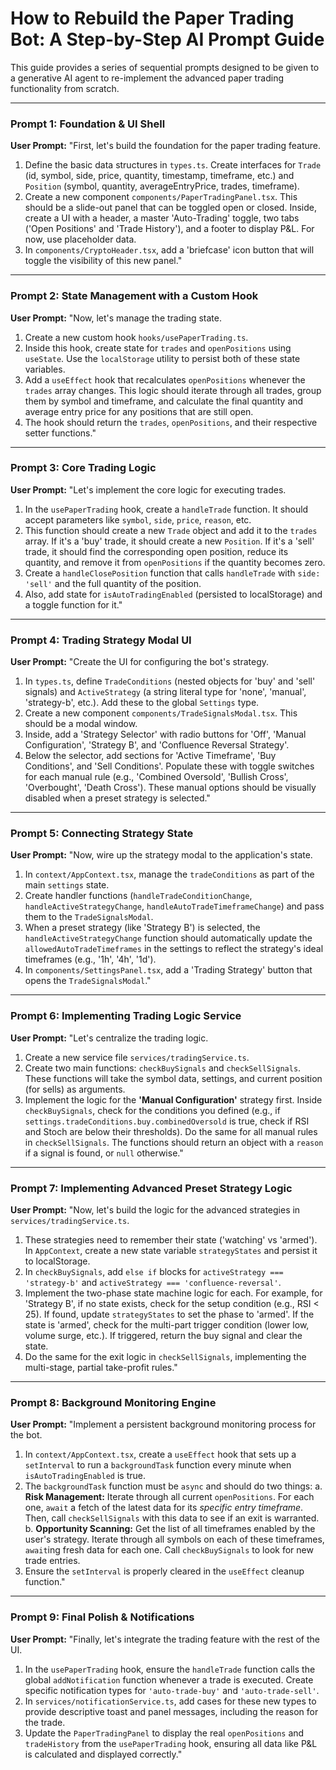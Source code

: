
# How to Rebuild the Paper Trading Bot: A Step-by-Step AI Prompt Guide

This guide provides a series of sequential prompts designed to be given to a generative AI agent to re-implement the advanced paper trading functionality from scratch.

---

### Prompt 1: Foundation & UI Shell

**User Prompt:**
"First, let's build the foundation for the paper trading feature.
1.  Define the basic data structures in `types.ts`. Create interfaces for `Trade` (id, symbol, side, price, quantity, timestamp, timeframe, etc.) and `Position` (symbol, quantity, averageEntryPrice, trades, timeframe).
2.  Create a new component `components/PaperTradingPanel.tsx`. This should be a slide-out panel that can be toggled open or closed. Inside, create a UI with a header, a master 'Auto-Trading' toggle, two tabs ('Open Positions' and 'Trade History'), and a footer to display P&L. For now, use placeholder data.
3.  In `components/CryptoHeader.tsx`, add a 'briefcase' icon button that will toggle the visibility of this new panel."

---

### Prompt 2: State Management with a Custom Hook

**User Prompt:**
"Now, let's manage the trading state.
1.  Create a new custom hook `hooks/usePaperTrading.ts`.
2.  Inside this hook, create state for `trades` and `openPositions` using `useState`. Use the `localStorage` utility to persist both of these state variables.
3.  Add a `useEffect` hook that recalculates `openPositions` whenever the `trades` array changes. This logic should iterate through all trades, group them by symbol and timeframe, and calculate the final quantity and average entry price for any positions that are still open.
4.  The hook should return the `trades`, `openPositions`, and their respective setter functions."

---

### Prompt 3: Core Trading Logic

**User Prompt:**
"Let's implement the core logic for executing trades.
1.  In the `usePaperTrading` hook, create a `handleTrade` function. It should accept parameters like `symbol`, `side`, `price`, `reason`, etc.
2.  This function should create a new `Trade` object and add it to the `trades` array. If it's a 'buy' trade, it should create a new `Position`. If it's a 'sell' trade, it should find the corresponding open position, reduce its quantity, and remove it from `openPositions` if the quantity becomes zero.
3.  Create a `handleClosePosition` function that calls `handleTrade` with `side: 'sell'` and the full quantity of the position.
4.  Also, add state for `isAutoTradingEnabled` (persisted to localStorage) and a toggle function for it."

---

### Prompt 4: Trading Strategy Modal UI

**User Prompt:**
"Create the UI for configuring the bot's strategy.
1.  In `types.ts`, define `TradeConditions` (nested objects for 'buy' and 'sell' signals) and `ActiveStrategy` (a string literal type for 'none', 'manual', 'strategy-b', etc.). Add these to the global `Settings` type.
2.  Create a new component `components/TradeSignalsModal.tsx`. This should be a modal window.
3.  Inside, add a 'Strategy Selector' with radio buttons for 'Off', 'Manual Configuration', 'Strategy B', and 'Confluence Reversal Strategy'.
4.  Below the selector, add sections for 'Active Timeframe', 'Buy Conditions', and 'Sell Conditions'. Populate these with toggle switches for each manual rule (e.g., 'Combined Oversold', 'Bullish Cross', 'Overbought', 'Death Cross'). These manual options should be visually disabled when a preset strategy is selected."

---

### Prompt 5: Connecting Strategy State

**User Prompt:**
"Now, wire up the strategy modal to the application's state.
1.  In `context/AppContext.tsx`, manage the `tradeConditions` as part of the main `settings` state.
2.  Create handler functions (`handleTradeConditionChange`, `handleActiveStrategyChange`, `handleAutoTradeTimeframeChange`) and pass them to the `TradeSignalsModal`.
3.  When a preset strategy (like 'Strategy B') is selected, the `handleActiveStrategyChange` function should automatically update the `allowedAutoTradeTimeframes` in the settings to reflect the strategy's ideal timeframes (e.g., '1h', '4h', '1d').
4.  In `components/SettingsPanel.tsx`, add a 'Trading Strategy' button that opens the `TradeSignalsModal`."

---

### Prompt 6: Implementing Trading Logic Service

**User Prompt:**
"Let's centralize the trading logic.
1.  Create a new service file `services/tradingService.ts`.
2.  Create two main functions: `checkBuySignals` and `checkSellSignals`. These functions will take the symbol data, settings, and current position (for sells) as arguments.
3.  Implement the logic for the **'Manual Configuration'** strategy first. Inside `checkBuySignals`, check for the conditions you defined (e.g., if `settings.tradeConditions.buy.combinedOversold` is true, check if RSI and Stoch are below their thresholds). Do the same for all manual rules in `checkSellSignals`. The functions should return an object with a `reason` if a signal is found, or `null` otherwise."

---

### Prompt 7: Implementing Advanced Preset Strategy Logic

**User Prompt:**
"Now, let's build the logic for the advanced strategies in `services/tradingService.ts`.
1.  These strategies need to remember their state ('watching' vs 'armed'). In `AppContext`, create a new state variable `strategyStates` and persist it to localStorage.
2.  In `checkBuySignals`, add `else if` blocks for `activeStrategy === 'strategy-b'` and `activeStrategy === 'confluence-reversal'`.
3.  Implement the two-phase state machine logic for each. For example, for 'Strategy B', if no state exists, check for the setup condition (e.g., RSI < 25). If found, update `strategyStates` to set the phase to 'armed'. If the state is 'armed', check for the multi-part trigger condition (lower low, volume surge, etc.). If triggered, return the buy signal and clear the state.
4.  Do the same for the exit logic in `checkSellSignals`, implementing the multi-stage, partial take-profit rules."

---

### Prompt 8: Background Monitoring Engine

**User Prompt:**
"Implement a persistent background monitoring process for the bot.
1.  In `context/AppContext.tsx`, create a `useEffect` hook that sets up a `setInterval` to run a `backgroundTask` function every minute when `isAutoTradingEnabled` is true.
2.  The `backgroundTask` function must be `async` and should do two things:
    a. **Risk Management:** Iterate through all current `openPositions`. For each one, `await` a fetch of the latest data for its *specific entry timeframe*. Then, call `checkSellSignals` with this data to see if an exit is warranted.
    b. **Opportunity Scanning:** Get the list of all timeframes enabled by the user's strategy. Iterate through all symbols on each of these timeframes, `await`ing fresh data for each one. Call `checkBuySignals` to look for new trade entries.
3.  Ensure the `setInterval` is properly cleared in the `useEffect` cleanup function."

---

### Prompt 9: Final Polish & Notifications

**User Prompt:**
"Finally, let's integrate the trading feature with the rest of the UI.
1.  In the `usePaperTrading` hook, ensure the `handleTrade` function calls the global `addNotification` function whenever a trade is executed. Create specific notification types for `'auto-trade-buy'` and `'auto-trade-sell'`.
2.  In `services/notificationService.ts`, add cases for these new types to provide descriptive toast and panel messages, including the reason for the trade.
3.  Update the `PaperTradingPanel` to display the real `openPositions` and `tradeHistory` from the `usePaperTrading` hook, ensuring all data like P&L is calculated and displayed correctly."

